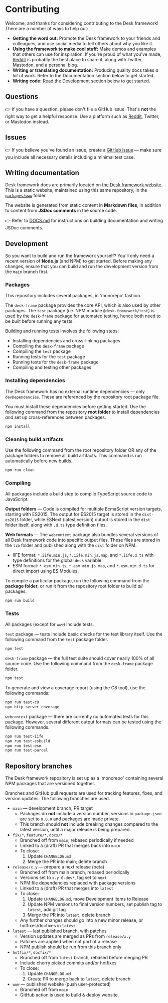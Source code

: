 # Contributing

Welcome, and thanks for considering contributing to the Desk framework! There are a number of ways to help out:

- **Getting the word out:** Promote the Desk framework to your friends and colleagues, and use social media to tell others about why you like it.
- **Using the framework to make cool stuff:** Make demos and examples that others can use for inspiration. If you're proud of what you've made, [Reddit](https://www.reddit.com/r/desk_framework/) is probably the best place to share it, along with Twitter, Mastodon, and a personal blog.
- **Writing or translating documentation:** Producing quality docs takes _a lot_ of work. Refer to the Documentation section below to get started.
- **Writing code:** Read the Development section below to get started.

## Questions

👉 If you have a question, please don't file a GitHub issue. That's **not** the right way to get a helpful response. Use a platform such as [Reddit](https://www.reddit.com/r/desk_framework/), Twitter, or Mastodon instead.

## Issues

👉 If you believe you've found an issue, create a [GitHub issue](https://github.com/desk-framework/desk/issues) — make sure you include all necessary details including a minimal test case.

## Writing documentation

Desk framework docs are primarily located on [the Desk framework website](https://desk-framework.com). This is a static website, maintained using this same repository, in the [`packages/www`](./packages/www/) folder.

The website is generated from static content in **Markdown files**, in addition to content from **JSDoc comments** in the source code.

👉 Refer to [DOCS.md](./DOCS.md) for instructions on building documentation and writing JSDoc comments.

## Development

So you want to build and run the framework yourself? You'll only need a recent version of **Node.js** (and NPM) to get started. Before making any changes, ensure that you can build and run the development version from the `main` branch first.

### Packages

This repository includes several packages, in 'monorepo' fashion.

The `desk-frame` package provides the core API, which is also used by other packages. The `test` package (i.e. NPM module `@desk-framework/test`) is used by the `desk-frame` package for automated testing, hence both need to be built before running any tests.

Building and running tests involves the following steps:

- Installing dependencies and cross-linking packages
- Compiling the `desk-frame` package
- Compiling the `test` package
- Running tests for the `test` package
- Running tests for the `desk-frame` package
- Compiling and testing other packages

### Installing dependencies

The Desk framework has no external runtime dependencies — only `devDependencies`. These are referenced by the repository root package file.

You must install these dependencies before getting started. Use the following command from the repository **root folder** to install dependencies _and_ set up cross-references between packages.

```sh
npm install
```

### Cleaning build artifacts

Use the following command from the root repository folder OR any of the package folders to remove all build artifacts. This command is run automatically before new builds.

```sh
npm run clean
```

### Compiling

All packages include a build step to compile TypeScript source code to JavaScript.

**Output folders** — Code is compiled for multiple EcmaScript version targets, starting with ES2015. The output for ES2015 target is stored in the `dist-es2015` folder, while ESNext (latest version) output is stored in the `dist` folder itself, along with `.d.ts` type definition files.

**Web formats** — The `webcontext` package also bundles several versions of all Desk framework code into specific output files. These files are stored in the `lib` folder and published along with the `dist` folder on NPM.

- IIFE format: `*.iife.min.js`, `*.iife.min.js.map`, and `*.iife.d.ts` with type definitions for the global `desk` variable.
- ESM format: `*.esm.min.js`, `*.esm.min.js.map`, and `*.esm.min.d.ts` for direct import using ES Modules.

To compile a particular package, run the following command from the **package folder**, or run it from the repository root folder to build _all_ packages.

```sh
npm run build
```

### Tests

All packages (except for `www`) include tests.

`test` package — tests include basic checks for the test library itself. Use the following command from the `test` package folder.

```sh
npm test
```

`desk-frame` package — the full test suite should cover nearly 100% of all source code. Use the following command from the `desk-frame` package folder.

```sh
npm test
```

To generate and view a coverage report (using the C8 tool), use the following commands:

```sh
npm run test-c8
npx http-server coverage
```

`webcontext` package — there are currently no automated tests for this package. However, several different output formats can be tested using the following commands.

```sh
npm run test-iife
npm run test-esbuild
npm run test-esm
npm run test-parcel
```

## Repository branches

The Desk framework repository is set up as a 'monorepo' containing several NPM packages that are versioned together.

Branches and GitHub pull requests are used for tracking features, fixes, and version updates. The following branches are used.

- `main` — development branch, PR target
  - Packages do **not** include a version number, versions in `package.json` are set to `0.0.0` and packages are made private.
  - This branch should **not** include breaking changes compared to the latest version, until a major release is being prepared.
- `fix/*`, `feature/*`, `docs/*`
  - Branched off from `main`, rebased periodically if needed
  - Linked to a (draft) PR that merges back into `main`
  - To close:
    1. Update `CHANGELOG.md`
    2. Merge the PR into main; delete branch
- `release/x.y` — prepare a next release (beta)
  - Branched off from main branch, rebased periodically
  - Versions set to `x.y.0-dev*`, tag set to `next`
  - NPM file dependencies replaced with package versions
  - Linked to a (draft) PR that merges into `latest`
  - To close:
    1. Update `CHANGELOG.md`, move Development items to Release
    2. Update NPM versions to final version numbers, set publish tag to `latest`, add git tag
    3. Merge the PR into `latest`; delete branch
  - Any further changes should go into a new minor release, or hotfixes/docfixes in `latest`.
- `latest` — last published branch, with patches
  - Version updates are merged as PRs from `release/x.y`
  - Patches are applied when not part of a release
  - NPM publish should be run from this branch only
- `hotfix/*`, `docfix/*`
  - Branched off from `latest` branch, rebased before merging PR
  - Include cherry picked commits and/or hotfixes
  - To close:
    1. Update `CHANGELOG.md`
    2. Create PR to merge back to `latest`; delete branch
- `www` — published website (push user-protected)
  - Branched off from `main`
  - GitHub action is used to build & deploy website.

